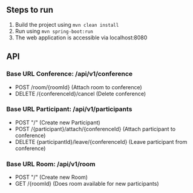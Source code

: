 ## Steps to run
1. Build the project using
  `mvn clean install`
2. Run using `mvn spring-boot:run`
3. The web application is accessible via localhost:8080

## API
### Base URL Conference: /api/v1/conference
- POST /room/{roomId} (Attach room to conference)
- DELETE /{conferenceId}/cancel (Delete conference)
### Base URL Participant: /api/v1/participants
- POST "/" (Create new Participant)
- POST /{participant}/attach/{conferenceId} (Attach participant to conference)
- DELETE {participantId}/leave/{conferenceId} (Leave participant from conference)
### Base URL Room: /api/v1/room
- POST "/" (Create new Room)
- GET /{roomId} (Does room available for new participants)
